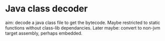 # Java class decoder

aim: decode a java class file to get the bytecode. Maybe restricted to static functions without class-lib dependancies. Later maybe: convert to non-jvm target assembly, perhaps embedded.
